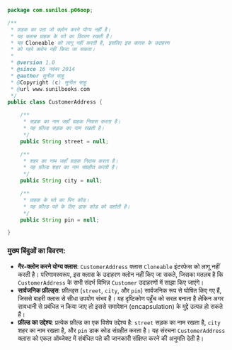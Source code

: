 
```java
package com.sunilos.p06oop;

/**
 * ग्राहक का पता जो क्लोन करने योग्य नहीं है।
 * यह क्लास ग्राहक के पते का विवरण रखती है।
 * यह Cloneable को लागू नहीं करती है, इसलिए इस क्लास के उदाहरण
 * को गहरे क्लोन नहीं किया जा सकता।
 * 
 * @version 1.0
 * @since 16 नवंबर 2014
 * @author सुनील साहू
 * @Copyright (c) सुनील साहू
 * @url www.sunilbooks.com
 */
public class CustomerAddress {

    /**
     * सड़क का नाम जहाँ ग्राहक निवास करता है।
     * यह फ़ील्ड सड़क का नाम रखती है।
     */
    public String street = null;

    /**
     * शहर का नाम जहाँ ग्राहक निवास करता है।
     * यह फ़ील्ड शहर का नाम संग्रहीत करती है।
     */
    public String city = null;

    /**
     * ग्राहक के पते का पिन कोड।
     * यह फ़ील्ड पते के लिए डाक कोड को दर्शाती है।
     */
    public String pin = null;

}
```

### मुख्य बिंदुओं का विवरण:
- **गैर-क्लोन करने योग्य क्लास**: `CustomerAddress` क्लास `Cloneable` इंटरफेस को लागू नहीं करती है। परिणामस्वरूप, इस क्लास के उदाहरण क्लोन नहीं किए जा सकते, जिसका मतलब है कि `CustomerAddress` के सभी संदर्भ विभिन्न `Customer` उदाहरणों में साझा किए जाएंगे।
- **सार्वजनिक फ़ील्ड्स**: फ़ील्ड्स (`street`, `city`, और `pin`) सार्वजनिक रूप से घोषित किए गए हैं, जिससे बाहरी क्लास से सीधा उपयोग संभव है। यह दृष्टिकोण पहुँच को सरल बनाता है लेकिन अगर सावधानी से प्रबंधित न किया जाए तो इससे समावेशन (encapsulation) के मुद्दे उत्पन्न हो सकते हैं।
- **फ़ील्ड का उद्देश्य**: प्रत्येक फ़ील्ड का एक विशेष उद्देश्य है: `street` सड़क का नाम रखता है, `city` शहर का नाम रखता है, और `pin` डाक कोड संग्रहीत करता है। यह संरचना `CustomerAddress` क्लास को एकल ऑब्जेक्ट में संबंधित पते की जानकारी संक्षिप्त करने की अनुमति देती है।
